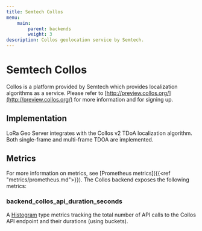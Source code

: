 ```yaml
---
title: Semtech Collos
menu:
    main:
        parent: backends
        weight: 3
description: Collos geolocation service by Semtech.
---
```


# Semtech Collos

Collos is a platform provided by Semtech which provides localization algorithms
as a service. Please refer to [http://preview.collos.org/](http://preview.collos.org/)
for more information and for signing up.


## Implementation

LoRa Geo Server integrates with the Collos v2 TDoA localization algorithm. Both
single-frame and multi-frame TDOA are implemented.

## Metrics

For more information on metrics, see [Prometheus metrics]({{<ref "metrics/prometheus.md">}}).
The Collos backend exposes the following metrics:


### backend_collos_api_duration_seconds

A [Histogram](https://prometheus.io/docs/concepts/metric_types/#histogram) type
metrics tracking the total number of API calls to the Collos API endpoint and
their durations (using buckets).

